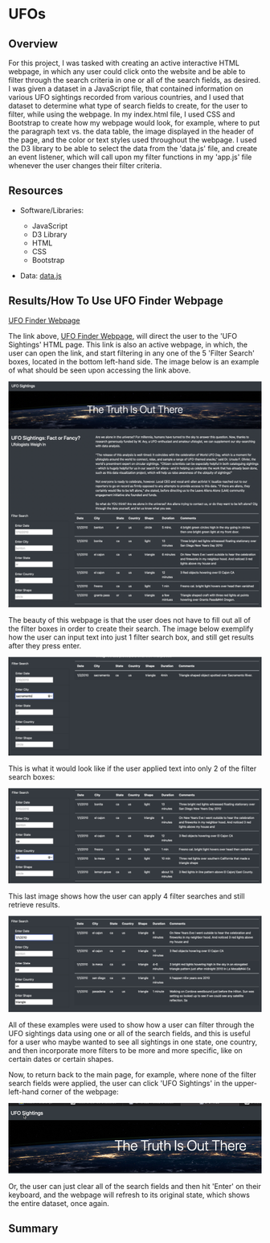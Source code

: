 # UFOs

## Overview 

For this project, I was tasked with creating an active interactive HTML webpage, in which any user could click onto the website and be able to filter through the search criteria in one or all of the search fields, as desired. I was given a dataset in a JavaScript file, that contained information on various UFO sightings recorded from various countries, and I used that dataset to determine what type of search fields to create, for the user to filter, while using the webpage. In my index.html file, I used CSS and Bootstrap to create how my webpage would look, for example, where to put the paragraph text vs. the data table, the image displayed in the header of the page, and the color or text styles used throughout the webpage. I used the D3 library to be able to select the data from the 'data.js' file, and create an event listener, which will call upon my filter functions in my 'app.js' file whenever the user changes their filter criteria.

## Resources 

* Software/Libraries:
  * JavaScript
  * D3 Library
  * HTML
  * CSS 
  * Bootstrap

* Data: [data.js](https://github.com/Lucky777b/UFOs/blob/main/static/js/data.js)

## Results/How To Use UFO Finder Webpage 

[UFO Finder Webpage](https://lucky777b.github.io/UFOs/)

The link above, [UFO Finder Webpage](https://lucky777b.github.io/UFOs/), will direct the user to the 'UFO Sightings' HTML page. This link is also an active webpage, in which, the user can open the link, and start filtering in any one of the 5 'Filter Search' boxes, located in the bottom left-hand side. The image below is an example of what should be seen upon accessing the link above.

![startupPage](https://github.com/Lucky777b/UFOs/blob/main/static/images/UFO_startup_page.png)

The beauty of this webpage is that the user does not have to fill out all of the filter boxes in order to create their search. The image below exemplify how the user can input text into just 1 filter search box, and still get results after they press enter. 

![apply1filter](https://github.com/Lucky777b/UFOs/blob/main/static/images/apply_1_filter.png)

This is what it would look like if the user applied text into only 2 of the filter search boxes: 

![apply2filters](https://github.com/Lucky777b/UFOs/blob/main/static/images/apply_2_filters.png)

This last image shows how the user can apply 4 filter searches and still retrieve results. 

![applymultiple](https://github.com/Lucky777b/UFOs/blob/main/static/images/apply_multiple_filters.png)

All of these examples were used to show how a user can filter through the UFO sightings data using one or all of the search fields, and this is useful for a user who maybe wanted to see all sightings in one state, one country, and then incorporate more filters to be more and more specific, like on certain dates or certain shapes. 

Now, to return back to the main page, for example, where none of the filter search fields were applied, the user can click 'UFO Sightings' in the upper-left-hand corner of the webpage: 

![mouse](https://github.com/Lucky777b/UFOs/blob/main/static/images/mouse_pointer.png)

Or, the user can just clear all of the search fields and then hit 'Enter' on their keyboard, and the webpage will refresh to its original state, which shows the entire dataset, once again. 

## Summary